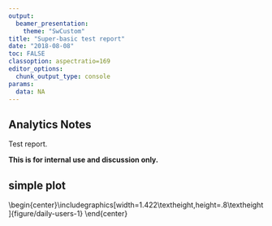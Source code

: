 ```yaml
---
output: 
  beamer_presentation:
    theme: "SwCustom"
title: "Super-basic test report"
date: "2018-08-08"
toc: FALSE
classoption: aspectratio=169
editor_options: 
  chunk_output_type: console
params:
  data: NA
---
```




## Analytics Notes

Test report.

**This is for internal use and discussion only.**

## simple plot


\begin{center}\includegraphics[width=1.422\textheight,height=.8\textheight]{figure/daily-users-1} \end{center}

